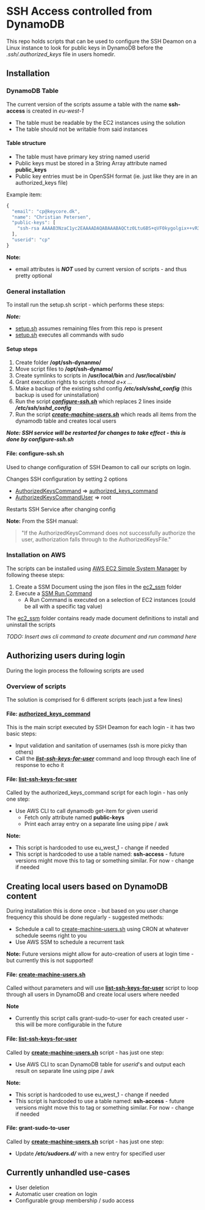 # SSH Access controlled from DynamoDB
This repo holds scripts that can be used to configure the SSH Deamon on a Linux instance to look for public keys in DynamoDB before the _.ssh/.authorized_keys_ file in users homedir.

## Installation
### DynamoDB Table
The current version of the scripts assume a table with the name **ssh-access** is created in _eu-west-1_

* The table must be readable by the EC2 instances using the solution
* The table should not be writable from said instances

#### Table structure
  * The table must have primary key string named userid
  * Public keys must be stored in a String Array attribute named **public_keys**
  * Public key entries must be in OpenSSH format (ie. just like they are in an authorized_keys file)

Example item:

```javascript
{
  "email": "cp@keycore.dk",
  "name": "Christian Petersen",
  "public-keys": [
    "ssh-rsa AAAAB3NzaC1yc2EAAAADAQABAAABAQCtz0Ltu6BS+qVF0kygolgix++vR3R/ll+H07iYkpsIdOA4ByVDQdQ8Gvt7xqzZMAjo1UVP0g4g+i7bq5QbdzHcauHS0nISqr2pyrEkjkvJG3byZ1JINUW6AjZKVQSBNgArVFpmMFsQjN5MEAXSfaK9ZeiA57QO+DGvcC4Wm1JSBJnK+rqsloaLt3ucFE3Kxs65H5WWAAxTCrQHvL/siGQNkpO/F8zoFBIkyyvlt6eQC3CPPId4dPWswranneQopBlH07j19HOZcpqrWF+uuaRi1FODikAoL2O6/PuyHnW985SBcFO/GPU8pCUhMEt5Z7Cxhc80nmoOpMgDJqcRkged imported-openssh-key"
  ],
  "userid": "cp"
}
``` 

**Note:**
  * email attributes is **_NOT_** used by current version of scripts - and thus pretty optional


### General installation
To install run the setup.sh script - which performs these steps:

**_Note:_**
  * [setup.sh](setup.sh) assumes remaining files from this repo is present
  * [setup.sh](setup.sh) executes all commands with sudo

#### Setup steps
1. Create folder **/opt/ssh-dynanmo/**
1. Move script files to **/opt/ssh-dynamo/**
1. Create symlinks to scripts in **/usr/local/bin** and **/usr/local/sbin/**
1. Grant execution rights to scripts _chmod a+x ..._
1. Make a backup of the existing sshd config **_/etc/ssh/sshd_config_** (this backup is used for uninstallation)
1. Run the script **_[configure-ssh.sh](configure-ssh.sh)_** which replaces 2 lines inside **_/etc/ssh/sshd_config_**
1. Run the script **_[create-machine-users.sh](create-machine-users.sh)_** which reads all items from the dynamodb table and creates local users

**_Note: SSH service will be restarted for changes to take effect - this is done by configure-ssh.sh_**

#### File: **configure-ssh.sh**
Used to change configuration of SSH Deamon to call our scripts on login.

Changes SSH configuration by setting 2 options

* [AuthorizedKeysCommand][ssh_auth_command] => [authorized_keys_command](autorized_keys_command)
* [AuthorizedKeysCommandUser][ssh_auth_user] => root

Restarts SSH Service after changing config

**Note:** From the SSH manual:
> "If the AuthorizedKeysCommand does not successfully authorize the user, authorization falls through to the AuthorizedKeysFile."

### Installation on AWS
The scripts can be installed using [AWS EC2 Simple System Manager][ssm_main] by following theese steps:

1. Create a SSM Document using the json files in the [ec2_ssm](ec2_ssm) folder
1. Execute a [SSM Run Command][ssm_run_command]
   * A Run Command is executed on a selection of EC2 instances (could be all with a specific tag value)

The [ec2_ssm](ec2_ssm) folder contains ready made document definitions to install and uninstall the scripts

_TODO: Insert aws cli command to create document and run command here_

## Authorizing users during login
During the login process the following scripts are used
### Overview of scripts
The solution is comprised for 6 different scripts (each just a few lines)


#### File: [authorized_keys_command](authorized_keys_command)
This is the main script executed by SSH Deamon for each login - it has two basic steps:

 * Input validation and sanitation of usernames (ssh is more picky than others)
 * Call the _**[list-ssh-keys-for-user](list-ssh-keys-for-user)**_ command and loop through each line of response to echo it

#### File: **[list-ssh-keys-for-user](list-ssh-keys-for-user)**
Called by the authorized_keys_command script for each login - has only one step:
 * Use AWS CLI to call dynamodb get-item for given userid
    * Fetch only attribute named **public-keys**
    * Print each array entry on a separate line using pipe / awk

**Note:**
  * This script is hardcoded to use eu_west_1 - change if needed
  * This script is hardcoded to use a table named: **ssh-access** - future versions might move this to tag or something similar. For now - change if needed


## Creating local users based on DynamoDB content
During installation this is done once - but based on you user change frequency this should be done regularly - suggested methods:
 * Schedule a call to [create-machine-users.sh](create-machine-users.sh) using CRON at whatever schedule seems right to you
 * Use AWS SSM to schedule a recurrent task

**Note:** Future versions might allow for auto-creation of users at login time - but currently this is not supported!

#### File: **[create-machine-users.sh](create-machine-users.sh)**
Called without parameters and will use **[list-ssh-keys-for-user](list-ssh-keys-for-user)** script to loop through all users in DynamoDB and create local users where needed

**Note** 
  * Currently this script calls grant-sudo-to-user for each created user - this will be more configurable in the future

#### File: **[list-ssh-keys-for-user](list-ssh-keys-for-user)**
Called by **[create-machine-users.sh](create-machine-users.sh)** script - has just one step:
* Use AWS CLI to scan DynamoDB table for _userid_'s and output each result on separate line using pipe / awk

**Note:**
  * This script is hardcoded to use eu_west_1 - change if needed
  * This script is hardcoded to use a table named: **ssh-access** - future versions might move this to tag or something similar. For now - change if needed

#### File: **grant-sudo-to-user**
Called by **[create-machine-users.sh](create-machine-users.sh)** script - has just one step:
* Update **_/etc/sudoers.d/_** with a new entry for specified user

## Currently unhandled use-cases
* User deletion
* Automatic user creation on login
* Configurable group membership / sudo access


[ssm_main]: https://aws.amazon.com/ec2/systems-manager/
[ssm_run_command]: http://docs.aws.amazon.com/systems-manager/latest/userguide/execute-remote-commands.html
[ssh_auth_command]: https://linux.die.net/man/5/sshd_config
[ssh_auth_user]: https://linux.die.net/man/5/sshd_config









